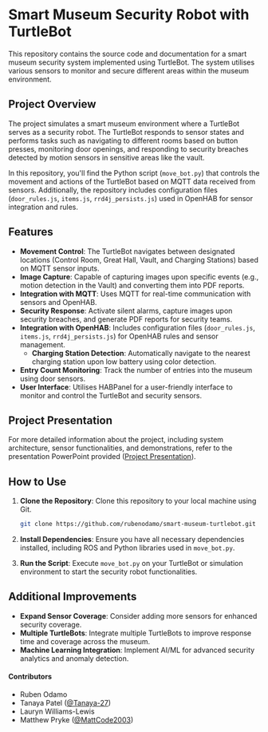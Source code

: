 # Smart Museum Security Robot with TurtleBot

This repository contains the source code and documentation for a smart museum security system implemented using TurtleBot. The system utilises various sensors to monitor and secure different areas within the museum environment.

## Project Overview

The project simulates a smart museum environment where a TurtleBot serves as a security robot. The TurtleBot responds to sensor states and performs tasks such as navigating to different rooms based on button presses, monitoring door openings, and responding to security breaches detected by motion sensors in sensitive areas like the vault.

In this repository, you'll find the Python script (`move_bot.py`) that controls the movement and actions of the TurtleBot based on MQTT data received from sensors. Additionally, the repository includes configuration files (`door_rules.js`, `items.js`, `rrd4j_persists.js`) used in OpenHAB for sensor integration and rules.


## Features

- **Movement Control**: The TurtleBot navigates between designated locations (Control Room, Great Hall, Vault, and Charging Stations) based on MQTT sensor inputs.
- **Image Capture**: Capable of capturing images upon specific events (e.g., motion detection in the Vault) and converting them into PDF reports.
- **Integration with MQTT**: Uses MQTT for real-time communication with sensors and OpenHAB.
- **Security Response**: Activate silent alarms, capture images upon security breaches, and generate PDF reports for security teams.
- **Integration with OpenHAB**: Includes configuration files (`door_rules.js`, `items.js`, `rrd4j_persists.js`) for OpenHAB rules and sensor management.
  - **Charging Station Detection**: Automatically navigate to the nearest charging station upon low battery using color detection.
- **Entry Count Monitoring**: Track the number of entries into the museum using door sensors.
- **User Interface**: Utilises HABPanel for a user-friendly interface to monitor and control the TurtleBot and security sensors.


## Project Presentation

For more detailed information about the project, including system architecture, sensor functionalities, and demonstrations, refer to the presentation PowerPoint provided ([Project Presentation](Presentation.pptx.zip)).

## How to Use

1. **Clone the Repository**: Clone this repository to your local machine using Git.
   ```bash
   git clone https://github.com/rubenodamo/smart-museum-turtlebot.git
   ```
   
2. **Install Dependencies**: Ensure you have all necessary dependencies installed, including ROS and Python libraries used in `move_bot.py`.

3. **Run the Script**: Execute `move_bot.py` on your TurtleBot or simulation environment to start the security robot functionalities.

## Additional Improvements

- **Expand Sensor Coverage**: Consider adding more sensors for enhanced security coverage.
- **Multiple TurtleBots**: Integrate multiple TurtleBots to improve response time and coverage across the museum.
- **Machine Learning Integration**: Implement AI/ML for advanced security analytics and anomaly detection.

#### Contributors

- Ruben Odamo
- Tanaya Patel ([@Tanaya-27](https://github.com/Tanaya-27))
- Lauryn Williams-Lewis
- Matthew Pryke ([@MattCode2003](https://github.com/MattCode2003))
